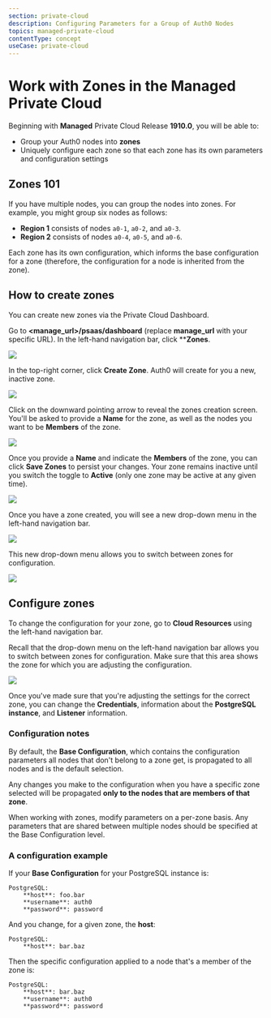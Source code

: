 ```yaml
---
section: private-cloud
description: Configuring Parameters for a Group of Auth0 Nodes
topics: managed-private-cloud
contentType: concept
useCase: private-cloud
---
```

# Work with Zones in the Managed Private Cloud

Beginning with **Managed** Private Cloud Release **1910.0**, you will be able to:

* Group your Auth0 nodes into **zones**
* Uniquely configure each zone so that each zone has its own parameters and configuration settings

## Zones 101

If you have multiple nodes, you can group the nodes into zones. For example, you might group six nodes as follows:

* **Region 1** consists of nodes `a0-1`, `a0-2`, and `a0-3`.
* **Region 2** consists of nodes `a0-4`, `a0-5`, and `a0-6`.

Each zone has its own configuration, which informs the base configuration for a zone (therefore, the configuration for a node is inherited from the zone).

## How to create zones

You can create new zones via the Private Cloud Dashboard.

Go to **<manage_url>/psaas/dashboard** (replace **manage_url** with your specific URL). In the left-hand navigation bar, click ****Zones**.

![](zones-1.png)

In the top-right corner, click **Create Zone**. Auth0 will create for you a new, inactive zone.

![](zones-2.png)

Click on the downward pointing arrow to reveal the zones creation screen. You'll be asked to provide a **Name** for the zone, as well as the nodes you want to be **Members** of the zone.

![](zones-3.png)

Once you provide a **Name** and indicate the **Members** of the zone, you can click **Save Zones** to persist your changes. Your zone remains inactive until you switch the toggle to **Active** (only one zone may be active at any given time).

![](zones-4.png)

Once you have a zone created, you will see a new drop-down menu in the left-hand navigation bar.

![](zones-6.png)

This new drop-down menu allows you to switch between zones for configuration.

![](zones-5.png)

## Configure zones

To change the configuration for your zone, go to **Cloud Resources** using the left-hand navigation bar.

Recall that the drop-down menu on the left-hand navigation bar allows you to switch between zones for configuration. Make sure that this area shows the zone for which you are adjusting the configuration.

![](zones-7.png)

Once you've made sure that you're adjusting the settings for the correct zone, you can change the **Credentials**, information about the **PostgreSQL instance**, and **Listener** information. 

### Configuration notes

By default, the **Base Configuration**, which contains the configuration parameters all nodes that don't belong to a zone get, is propagated to all nodes and is the default selection.

Any changes you make to the configuration when you have a specific zone selected will be propagated **only to the nodes that are members of that zone**.

When working with zones, modify parameters on a per-zone basis. Any parameters that are shared between multiple nodes should be specified at the Base Configuration level.

### A configuration example

If your **Base Configuration** for your PostgreSQL instance is:

```code
PostgreSQL:
    **host**: foo.bar
    **username**: auth0
    **password**: password
```

And you change, for a given zone, the **host**:

```code
PostgreSQL:
    **host**: bar.baz
```

Then the specific configuration applied to a node that's a member of the zone is:

```code
PostgreSQL:
    **host**: bar.baz
    **username**: auth0
    **password**: password
```
